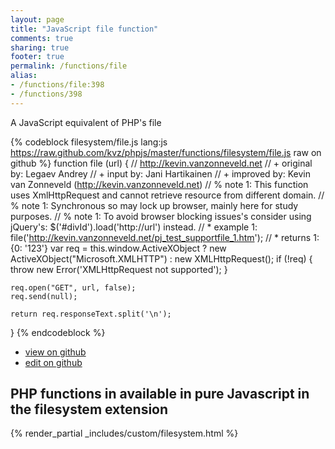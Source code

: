 ```yaml
---
layout: page
title: "JavaScript file function"
comments: true
sharing: true
footer: true
permalink: /functions/file
alias:
- /functions/file:398
- /functions/398
---
```

<!-- Generated by Rakefile:build -->
A JavaScript equivalent of PHP's file

{% codeblock filesystem/file.js lang:js https://raw.github.com/kvz/phpjs/master/functions/filesystem/file.js raw on github %}
function file (url) {
    // http://kevin.vanzonneveld.net
    // +   original by: Legaev Andrey
    // +      input by: Jani Hartikainen
    // +   improved by: Kevin van Zonneveld (http://kevin.vanzonneveld.net)
    // %        note 1: This function uses XmlHttpRequest and cannot retrieve resource from different domain.
    // %        note 1: Synchronous so may lock up browser, mainly here for study purposes.
    // %        note 1: To avoid browser blocking issues's consider using jQuery's: $('#divId').load('http://url') instead.
    // *     example 1: file('http://kevin.vanzonneveld.net/pj_test_supportfile_1.htm');
    // *     returns 1: {0: '123'}
    var req = this.window.ActiveXObject ? new ActiveXObject("Microsoft.XMLHTTP") : new XMLHttpRequest();
    if (!req) {
        throw new Error('XMLHttpRequest not supported');
    }

    req.open("GET", url, false);
    req.send(null);

    return req.responseText.split('\n');
}
{% endcodeblock %}

 - [view on github](https://github.com/kvz/phpjs/blob/master/functions/filesystem/file.js)
 - [edit on github](https://github.com/kvz/phpjs/edit/master/functions/filesystem/file.js)

## PHP functions in available in pure Javascript in the filesystem extension
{% render_partial _includes/custom/filesystem.html %}
